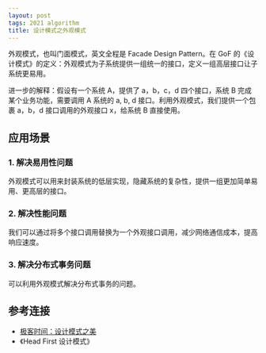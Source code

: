 ```yaml
---
layout: post
tags: 2021 algorithm
title: 设计模式之外观模式
---
```


外观模式，也叫门面模式，英文全程是 Facade Design Pattern。在 GoF 的《设计模式》的定义：外观模式为子系统提供一组统一的接口，定义一组高层接口让子系统更易用。

进一步的解释：假设有一个系统 A，提供了 a，b，c，d 四个接口，系统 B 完成某个业务功能，需要调用 A 系统的 a, b, d 接口。利用外观模式，我们提供一个包裹 a，b，d 接口调用的外观接口 x，给系统 B 直接使用。

## 应用场景

### 1. 解决易用性问题

外观模式可以用来封装系统的低层实现，隐藏系统的复杂性，提供一组更加简单易用、更高层的接口。

### 2. 解决性能问题

我们可以通过将多个接口调用替换为一个外观接口调用，减少网络通信成本，提高响应速度。

### 3. 解决分布式事务问题

可以利用外观模式解决分布式事务的问题。

## 参考连接

- [极客时间：设计模式之美](https://time.geekbang.org/column/article/206409)
- 《Head First 设计模式》
